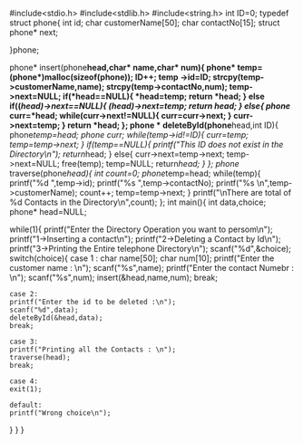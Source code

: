#include<stdio.h>
#include<stdlib.h>
#include<string.h>
int ID=0;
typedef struct phone{
    int id;
    char customerName[50];
    char contactNo[15];
    struct phone* next;
    
}phone;

phone* insert(phone**head,char* name,char* num){
    phone* temp=(phone*)malloc(sizeof(phone));
     ID++;
    temp ->id=ID;
    strcpy(temp->customerName,name);
    strcpy(temp->contactNo,num);
    temp->next=NULL;
    if(*head==NULL){
        *head=temp;
        return *head;
    }
   else if((*head)->next==NULL){
        (*head)->next=temp;
        return* head;
    }
    else{
        phone* curr=*head;
        while(curr->next!=NULL){
            curr=curr->next;
        }
        curr->next=temp;
    }
    return *head;
};
phone * deleteById(phone**head,int ID){
    phone*temp=*head;
    phone* curr;
    while(temp->id!=ID){
        curr=temp;
        temp=temp->next;
    }
    if(temp==NULL){
        printf("This ID does not exist in the Directory\n");
        return*head;
    }
    else{
    curr->next=temp->next;
    temp->next=NULL;
    free(temp);
    temp=NULL;
    return*head;
    }
};
phone* traverse(phone*head){
    int count=0;
    phone*temp=head;
    while(temp){
        printf("%d   ",temp->id);
       printf("%s   ",temp->contactNo);
       printf("%s   \n",temp->customerName);
        count++;
        temp=temp->next;
    }
    printf("\nThere are total of %d Contacts in the Directory\n",count);
};
int main(){
    int data,choice;
phone* head=NULL;

while(1){
    printf("Enter the Directory Operation you want to persom\n");
printf("1->Inserting a contact\n");
printf("2->Deleting a Contact by Id\n");
printf("3->Printing the Entire telephone Directory\n");
scanf("%d",&choice);
switch(choice){
    case 1 :
    char name[50];
    char num[10];
    printf("Enter the customer name : \n");
    scanf("%s",name);
    printf("Enter the contact Numebr : \n");
    scanf("%s",num);
    insert(&head,name,num);
    break;
    
    case 2:
    printf("Enter the id to be deleted :\n");
    scanf("%d",data);
    deleteById(&head,data);
    break;
    
    case 3:
    printf("Printing all the Contacts : \n");
    traverse(head);
    break;
    
    case 4:
    exit(1);
    
    default:
    printf("Wrong choice\n");
}
}
}
